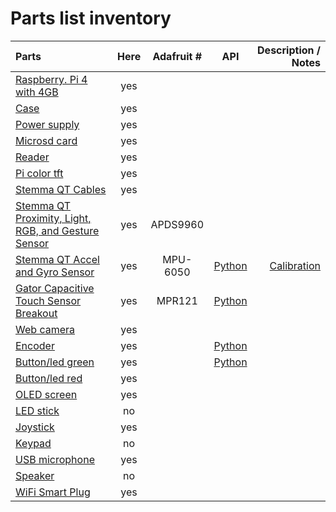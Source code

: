 # Parts list inventory


| Parts	| Here | Adafruit # | API | Description / Notes |
| :--- | :---: | :---: | :---: |  ---: |
| [Raspberry. Pi 4 with 4GB](https://www.adafruit.com/product/) | yes | | |
| [Case](https://www.adafruit.com/product/4301) | yes | | |
| [Power supply](https://www.adafruit.com/product/4298) | yes | | |
| [Microsd card](https://www.bhphotovideo.com/c/product/1536561-REG/silicon_power_sp032gbsthbv1v20sp_32gb_elite_a1_uhs_1.html) | yes | || 
| [Reader](https://www.bhphotovideo.com/c/product/751120-REG/Iogear_GFR204SD_10_in_1_USB_2_0_SD_MicroSD_MMC.html) | yes | | |
| [Pi color tft](https://www.adafruit.com/product/4393) | yes | | |
| [Stemma QT Cables](https://www.sparkfun.com/products/15081) | yes | | |
| [Stemma QT Proximity, Light, RGB, and Gesture Sensor](https://www.adafruit.com/product/3595) | yes | APDS9960 | |
| [Stemma QT Accel and Gyro Sensor](https://www.adafruit.com/product/3886) | yes | MPU-6050 | [Python](https://circuitpython.readthedocs.io/projects/mpu6050/en/latest/) | [Calibration](https://cdn-learn.adafruit.com/downloads/pdf/adafruit-sensorlab-gyroscope-calibration.pdf) |
| [Gator Capacitive Touch Sensor Breakout](https://www.adafruit.com/product/4830) | yes | MPR121 | [Python](https://circuitpython.readthedocs.io/projects/mpr121/en/latest/)|
| [Web camera](https://www.adafruit.com/product/3099) | yes | | |
| [Encoder](https://www.sparkfun.com/products/15083) | yes | | [Python](https://github.com/sparkfun/Qwiic_Twist_Py)| |
| [Button/led green](https://www.sparkfun.com/products/16842) | yes | | [Python](https://qwiic-button-py.readthedocs.io/en/main/apiref.html)| |
| [Button/led red](https://www.sparkfun.com/products/15932) | yes | | |
| [OLED screen](https://www.sparkfun.com/products/17153) | yes | | |
| [LED stick](https://www.sparkfun.com/products/14783) | no | |  |
| [Joystick](https://www.sparkfun.com/products/15168) | yes | | |
| [Keypad](https://www.sparkfun.com/products/15290) | no | | |
| [USB microphone](https://www.sparkfun.com/products/9434) | yes | | |
| [Speaker]() | no | | |
| [WiFi Smart Plug]() | yes | | |
